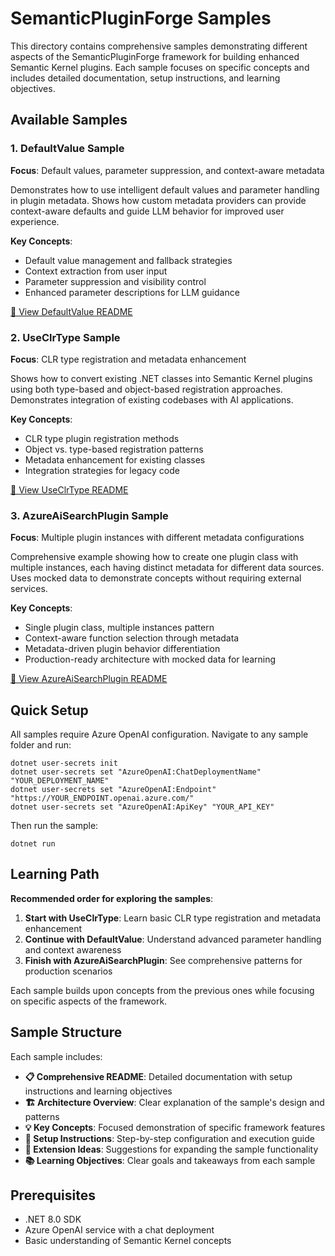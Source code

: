 # SemanticPluginForge Samples

This directory contains comprehensive samples demonstrating different aspects of the SemanticPluginForge framework for building enhanced Semantic Kernel plugins. Each sample focuses on specific concepts and includes detailed documentation, setup instructions, and learning objectives.

## Available Samples

### 1. DefaultValue Sample

**Focus**: Default values, parameter suppression, and context-aware metadata

Demonstrates how to use intelligent default values and parameter handling in plugin metadata. Shows how custom metadata providers can provide context-aware defaults and guide LLM behavior for improved user experience.

**Key Concepts**:

- Default value management and fallback strategies
- Context extraction from user input
- Parameter suppression and visibility control
- Enhanced parameter descriptions for LLM guidance

[📖 View DefaultValue README](DefaultValue/README.md)

### 2. UseClrType Sample

**Focus**: CLR type registration and metadata enhancement

Shows how to convert existing .NET classes into Semantic Kernel plugins using both type-based and object-based registration approaches. Demonstrates integration of existing codebases with AI applications.

**Key Concepts**:

- CLR type plugin registration methods
- Object vs. type-based registration patterns
- Metadata enhancement for existing classes
- Integration strategies for legacy code

[📖 View UseClrType README](UseClrType/README.md)

### 3. AzureAiSearchPlugin Sample

**Focus**: Multiple plugin instances with different metadata configurations

Comprehensive example showing how to create one plugin class with multiple instances, each having distinct metadata for different data sources. Uses mocked data to demonstrate concepts without requiring external services.

**Key Concepts**:

- Single plugin class, multiple instances pattern
- Context-aware function selection through metadata
- Metadata-driven plugin behavior differentiation
- Production-ready architecture with mocked data for learning

[📖 View AzureAiSearchPlugin README](AzureAiSearchPlugin/README.md)

## Quick Setup

All samples require Azure OpenAI configuration. Navigate to any sample folder and run:

```console
dotnet user-secrets init
dotnet user-secrets set "AzureOpenAI:ChatDeploymentName" "YOUR_DEPLOYMENT_NAME"
dotnet user-secrets set "AzureOpenAI:Endpoint" "https://YOUR_ENDPOINT.openai.azure.com/"
dotnet user-secrets set "AzureOpenAI:ApiKey" "YOUR_API_KEY"
```

Then run the sample:

```console
dotnet run
```

## Learning Path

**Recommended order for exploring the samples**:

1. **Start with UseClrType**: Learn basic CLR type registration and metadata enhancement
2. **Continue with DefaultValue**: Understand advanced parameter handling and context awareness  
3. **Finish with AzureAiSearchPlugin**: See comprehensive patterns for production scenarios

Each sample builds upon concepts from the previous ones while focusing on specific aspects of the framework.

## Sample Structure

Each sample includes:

- **📋 Comprehensive README**: Detailed documentation with setup instructions and learning objectives
- **🏗️ Architecture Overview**: Clear explanation of the sample's design and patterns
- **💡 Key Concepts**: Focused demonstration of specific framework features
- **🔧 Setup Instructions**: Step-by-step configuration and execution guide
- **🚀 Extension Ideas**: Suggestions for expanding the sample functionality
- **📚 Learning Objectives**: Clear goals and takeaways from each sample

## Prerequisites

- .NET 8.0 SDK
- Azure OpenAI service with a chat deployment
- Basic understanding of Semantic Kernel concepts
